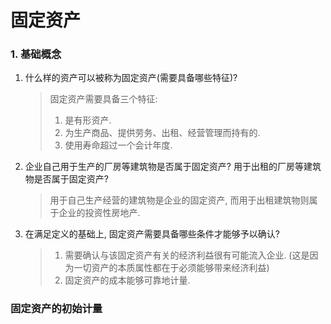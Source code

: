 # 固定资产

### 1. 基础概念

1. 什么样的资产可以被称为固定资产(需要具备哪些特征)?

    > 固定资产需要具备三个特征:
    >
    > 1. 是有形资产.
    > 2. 为生产商品、提供劳务、出租、经营管理而持有的.
    > 3. 使用寿命超过一个会计年度.

2. 企业自己用于生产的厂房等建筑物是否属于固定资产? 用于出租的厂房等建筑物是否属于固定资产?

    > 用于自己生产经营的建筑物是企业的固定资产, 而用于出租建筑物则属于企业的投资性房地产.

3. 在满足定义的基础上, 固定资产需要具备哪些条件才能够予以确认?

   > 1. 需要确认与该固定资产有关的经济利益很有可能流入企业. (这是因为一切资产的本质属性都在于必须能够带来经济利益)
   > 2. 固定资产的成本能够可靠地计量.



### 固定资产的初始计量



